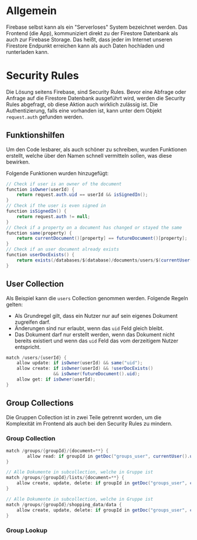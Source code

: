 # Allgemein
Firebase selbst kann als ein "Serverloses" System bezeichnet werden. Das Frontend (die App), kommuniziert direkt zu der Firestore Datenbank als auch zur Firebase Storage. Das heißt, dass jeder im Internet unseren Firestore Endpunkt erreichen kann als auch Daten hochladen und runterladen kann.

# Security Rules
Die Lösung seitens Firebase, sind Security Rules. Bevor eine Abfrage oder Anfrage auf die Firestore Datenbank ausgeführt wird, werden die Security Rules abgefragt, ob diese Aktion auch wirklich zulässig ist. Die Authentizierung, falls eine vorhanden ist, kann unter dem Objekt `request.auth` gefunden werden.

## Funktionshilfen
Um den Code lesbarer, als auch schöner zu schreiben, wurden Funktionen erstellt, welche über den Namen schnell vermitteln sollen, was diese bewirken.

Folgende Funktionen wurden hinzugefügt:

```java
// Check if user is an owner of the document
function isOwner(userId) {
    return request.auth.uid == userId && isSignedIn();
}
// Check if the user is even signed in
function isSignedIn() {
    return request.auth != null;
}
// Check if a property on a document has changed or stayed the same
function same(property) {
    return currentDocument()[property] == futureDocument()[property];
}
// Check if an user document already exists
function userDocExists() {
    return exists(/databases/$(database)/documents/users/$(currentUser().uid));
}
```

## User Collection
Als Beispiel kann die `users` Collection genommen werden. Folgende Regeln gelten:

* Als Grundregel gilt, dass ein Nutzer nur auf sein eigenes Dokument zugreifen darf.
* Änderungen sind nur erlaubt, wenn das `uid` Feld gleich bleibt.
* Das Dokument darf nur erstellt werden, wenn das Dokument nicht bereits existiert und wenn das `uid` Feld das vom derzeitigem Nutzer entspricht.

```java
match /users/{userId} {
    allow update: if isOwner(userId) && same("uid");
    allow create: if isOwner(userId) && !userDocExists() 
                  && isOwner(futureDocument().uid);
    allow get: if isOwner(userId);
}
```

## Group Collections
Die Gruppen Collection ist in zwei Teile getrennt worden, um die Komplexität im Frontend als auch bei den Security Rules zu mindern.

### Group Collection
```java
match /groups/{groupId}/{document=**} {
        allow read: if groupId in getDoc("groups_user", currentUser().uid).groups;
}

// Alle Dokumente in subcollection, welche in Gruppe ist
match /groups/{groupId}/lists/{document=**} {
    allow create, update, delete: if groupId in getDoc("groups_user", currentUser().uid).groups && hasEmailVerified()
}

// Alle Dokumente in subcollection, welche in Gruppe ist
match /groups/{groupId}/shopping_data/data {
    allow create, update, delete: if groupId in getDoc("groups_user", currentUser().uid).groups && hasEmailVerified()
}
```

### Group Lookup


